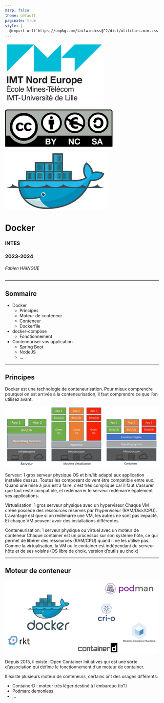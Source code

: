 ```yaml
---
marp: false
theme: default
paginate: true
style: |
  @import url('https://unpkg.com/tailwindcss@^2/dist/utilities.min.css');
---
```

<div class="grid grid-cols-3 grid-flow-col gap-2 text-center">
  <div class="row-span-1">

  ![](../resources/images/IMT-logo.png)
  </div>

  <div class="row-span-1 row-start-3">
  
  ![](../resources/images/cc.svg)
  </div>
  
  <div class="row-span-3 col-span-3">

  ![](../resources/images/docker-logo.png)

  # Docker
  ### INTES
  ### 2023-2024
  </div>
  
  <div class="row-span-1 row-start-3">

  ###### Fabien HAINGUE

  </div>
</div>

---
## Sommaire

- Docker
  - Principes
  - Moteur de conteneur
  - Conteneur
  - Dockerfile
- docker-compose
  - Fonctionnement
- Conteneuriser vos application
  - Spring Boot
  - NodeJS
  - ...

---
<!-- _class: partie -->
## Principes
<p>
Docker est une technologie de conteneurisation.
Pour mieux comprendre pourquoi on est arrivée à la conteneurisation, il faut comprendre ce que l’on utilisez avant.
</p>

![bg right 100%](../resources/images/docker-principes.png)

<p>
Serveur:
1 gros serveur physique
OS et bin/lib adapté aux application installée dessus.
Toutes les composant doivent être compatible entre eux.
Quand une mise à jour est à faire, c’est très complique car il faut s’assurer que tout reste compatible, et redémarrer le serveur redémarre également ses applications.
</p>
<p>
Virtualisation:
1 gros serveur physique avec un hyperviseur
Chaque VM créée possède des ressources réservés par l’hyperviseur (RAM/Disk/CPU).
L’avantage est que si on redémarre une VM, les autres ne sont pas impacté.
Et chaque VM peuvent avoir des installations différentes.
</p>
<p>
Conteneurisation:
1 serveur physique ou virtuel avec un moteur de conteneur
Chaque container est un processus sur son système hôte, ce qui permet de libérer des ressources (RAM/CPU) quand il ne les utilise pas.
Comme la virtualisation, la VM ou le container est indépendant du serveur hôte et de ses voisins (OS libre de choix, version d’outils au choix)
</p>

---
## Moteur de conteneur
![](../resources/images/docker-engines.png)

Depuis 2015, il existe l’Open Container Initiatives qui est une sorte d’association qui définie le fonctionnement d’un moteur de container.

Il existe plusieurs moteur de conteneurs, certains ont des usages différents:
- ContainerD : moteur très léger destiné à l’embarque (IoT)
- Podman: demonless
- …

